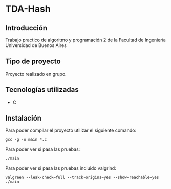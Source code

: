 # TDA-Hash
## Introducción

Trabajo practico de algoritmo y programación 2 de la Facultad de Ingeniería Universidad de Buenos Aires

## Tipo de proyecto
Proyecto realizado en grupo.

## Tecnologías utilizadas
- C

## Instalación
Para poder compilar el proyecto utilizar el siguiente comando:
```
gcc -g -o main *.c 
```
Para poder ver si pasa  las pruebas:
```
./main
```
Para poder ver si pasa las pruebas incluido valgrind:
```
valgreen --leak-check=full --track-origins=yes --show-reachable=yes ./main
```
